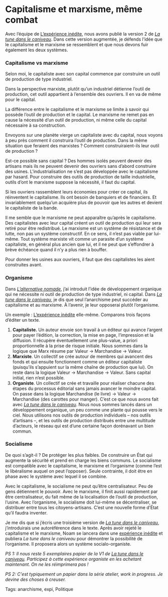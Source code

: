 # Capitalisme et marxisme, même combat

Avec l’équipe de [L’expérience inédite](/tune-caniveau/experience-inedite), nous avons publié la version 2 de [*La tune dans le caniveau*](/tune-caniveau). Dans cette version augmentée, je défends l’idée que le capitalisme et le marxisme se ressemblent et que nous devons fuir également les deux systèmes.

### Capitalisme vs marxisme

Selon moi, le capitaliste avec son capital commence par construire un outil de production de type industriel. 

Dans la perspective marxiste, plutôt qu’un industriel détienne l’outil de production, cet outil appartient à l’ensemble des ouvriers. Il en va de même pour le capital.

La différence entre le capitalisme et le marxisme se limite à savoir qui possède l’outil de production et le capital. Le marxisme ne remet pas en cause la nécessité d’un outil de production, ni même celle du capital nécessaire à sa construction.

Envoyons sur une planète vierge un capitaliste avec du capital, nous voyons à peu près comment il construira l’outil de production. Dans la même situation que feraient des marxistes ? Comment construiraient-ils leur outil de production ?

Est-ce possible sans capital ? Des hommes isolés peuvent devenir des artisans mais ils ne peuvent devenir des ouvriers sans d’abord construire des usines. L’industrialisation ne s’est pas développée avec le capitalisme par hasard. Pour construire des outils de production de taille industrielle, outils d’ont le marxisme suppose la nécessité, il faut du capital.

Si les ouvriers rassemblent leurs économies pour créer ce capital, ils réinventent le capitalisme. Ils ont besoin de banquiers et de financiers. Et invariablement quelqu’un acquière plus de pouvoir que les autres et devient le capitaliste de la bande.

Il me semble que le marxisme ne peut apparaître qu’après le capitalisme. Des capitalistes avec leur capital créent un outil de production qui leur sera retiré pour être redistribué. Le marxisme est un système de résistance et de lutte, non pas un système constructif. En ce sens, il n’est pas viable par lui-même. Tout système marxiste vit comme un parasite d’un système capitaliste, en général plus ancien que lui, et il ne peut que s’effondrer à brève échéance quand il n’y a plus rien à bouffer.

Pour donner les usines aux ouvriers, il faut que des capitalistes les aient construites avant.

### Organisme

Dans [*L’alternative nomade*](/alternative-nomade/), j’ai introduit l’idée de développement organique qui ne nécessite ni outil de production de type industriel, ni capital. Dans [*La tune dans le caniveau*](/tune-caniveau/), je dis que seul l’anarchisme peut succéder au capitalisme et au marxisme. À l’avenir, je leur opposerai plutôt l’organisme.

Un exemple : [L’expérience inédite](/tune-caniveau/experience-inedite/) elle-même. Comparons trois façons d’éditer un texte.

1. **Capitaliste.** Un auteur envoie son travail à un éditeur qui avance l’argent pour payer l’édition, la correction, la mise en page, l’impression et la diffusion. Il récupère éventuellement une plus-value, a priori proportionnelle à la prise de risque initiale. Nous sommes dans la logique que Marx résume par Valeur -&gt; Marchandise -&gt; Valeur.
2. **Marxiste**. Un collectif se crée autour de membres qui avancent des fonds et qui ensuite fonctionnent comme un éditeur capitaliste (puisqu’ils s’appuient sur la même chaîne de production que lui). On reste dans la logique Valeur -&gt; Marchandise -&gt; Valeur. Sans capital initial, rien n’est possible.
3. **Organiste**. Un collectif se crée et travaille pour réaliser chacune des étapes du processus éditorial sans jamais avancer le moindre capital. On passe dans la logique Marchandise (le livre) -&gt; Valeur -&gt; Marchandise (des carottes pour manger). C’est ce que nous avons fait avec [*La tune dans le caniveau*](/tune-caniveau/). Nous nous sommes lancés dans un développement organique, un peu comme une plante qui pousse vers le ciel. Nous utilisons nos outils de production individuels – nos outils d’artisans –, et les outils de production distribués entre une multitude d’acteurs, le réseau qui est d’une certaine façon dorénavant un bien commun.

### Socialisme

De quoi s’agit-il ? De protéger les plus faibles. De construire un État qui augmente la sécurité et prend en charge les biens communs. Le socialisme est compatible avec le capitalisme, le marxisme et l’organisme (comme l’est le libéralisme auquel on peut l’opposer). Seule contrainte, il doit être en phase avec le système avec lequel il se combine.

Avec le capitalisme, le socialisme ne peut qu’être centralisateur. Peu de gens détiennent le pouvoir. Avec le marxisme, il finit aussi rapidement par être centralisateur, du fait même de la localisation de l’outil de production, l’usine. Avec l’organisme, le socialisme doit lui-même se décentraliser, se distribuer entre tous les citoyens-artisans. C’est une nouvelle forme d’État qu’il faudra inventer.

Je me dis que si j’écris une troisième version de [*La tune dans le caniveau*](/tune-caniveau/), j’introduirais une autoréférence dans le texte. Après avoir rejeté le capitalisme et le marxisme, Noam se lancera dans une [expérience inédite](/tune-caniveau/experience-inedite/) et publiera *La tune dans le caniveau* pour démontrer la possibilité de l’organisme. Il proposera alors un système socialo-organiste.

*PS 1: Il nous reste 5 exemplaires papier de la V1 de [*La tune dans le caniveau*](/tune-caniveau/). Participez à cette expérience organiste en les achetant maintenant. On ne les réimprimera pas !*

*PS 2: C'est typiquement un papier dans la série atelier, work in progress. Je devine des choses à creuser.*

Tags: anarchisme, expi, Politique